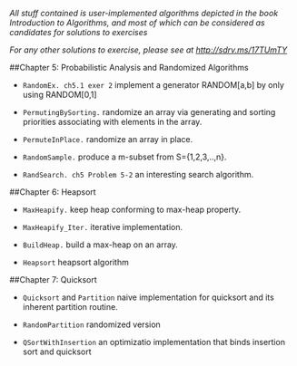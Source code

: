 *All stuff contained is user-implemented algorithms depicted in the book Introduction to Algorithms, and most of which can be considered as candidates for solutions to exercises*

*For any other solutions to exercise, please see at http://sdrv.ms/17TUmTY*

##Chapter 5: Probabilistic Analysis and Randomized Algorithms
+ `RandomEx. ch5.1 exer 2`
implement a generator RANDOM[a,b] by only using RANDOM[0,1]
        
+ `PermutingBySorting.`
randomize an array via generating and sorting priorities associating with elements in the array.
        
+ `PermuteInPlace.`
randomize an array in place.
        
+ `RandomSample.`
produce a m-subset from S={1,2,3,..,n}.
        
+ `RandSearch. ch5 Problem 5-2`
an interesting search algorithm.

##Chapter 6: Heapsort
+ `MaxHeapify.`
keep heap conforming to max-heap property.

+ `MaxHeapify_Iter.`
iterative implementation.

+ `BuildHeap.`
build a max-heap on an array.

+ `Heapsort`
heapsort algorithm


##Chapter 7: Quicksort
+ `Quicksort` and `Partition`
naive implementation for quicksort and its inherent partition routine.

+ `RandomPartition`
randomized version

+ `QSortWithInsertion`
an optimizatio implementation that binds insertion sort and quicksort
